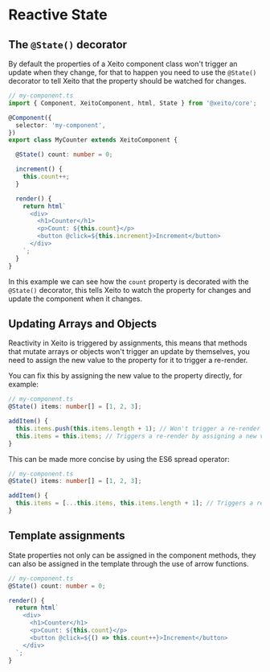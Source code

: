 # Reactive State

## The `@State()` decorator

By default the properties of a Xeito component class won't trigger an update when they change, for that to happen
you need to use the `@State()` decorator to tell Xeito that the property should be watched for changes.

```typescript
// my-component.ts
import { Component, XeitoComponent, html, State } from '@xeito/core';

@Component({
  selector: 'my-component',
})
export class MyCounter extends XeitoComponent {

  @State() count: number = 0;

  increment() {
    this.count++;
  }

  render() {
    return html`
      <div>
        <h1>Counter</h1>
        <p>Count: ${this.count}</p>
        <button @click=${this.increment}>Increment</button>
      </div>
    `;
  }
}
```
In this example we can see how the `count` property is decorated with the `@State()` decorator, this tells Xeito to watch the property for changes and update the component when it changes.

## Updating Arrays and Objects

Reactivity in Xeito is triggered by assignments, this means that methods that mutate arrays or objects won't trigger an update by themselves, you need to assign the new value to the property for it to trigger a re-render.

You can fix this by assigning the new value to the property directly, for example:

```typescript
// my-component.ts
@State() items: number[] = [1, 2, 3];

addItem() {
  this.items.push(this.items.length + 1); // Won't trigger a re-render
  this.items = this.items; // Triggers a re-render by assigning a new value
}
```

This can be made more concise by using the ES6 spread operator:

```typescript
// my-component.ts
@State() items: number[] = [1, 2, 3];

addItem() {
  this.items = [...this.items, this.items.length + 1]; // Triggers a re-render
}
```

## Template assignments

State properties not only can be assigned in the component methods, they can also be assigned in the template through the use of arrow functions.

```typescript
// my-component.ts
@State() count: number = 0;

render() {
  return html`
    <div>
      <h1>Counter</h1>
      <p>Count: ${this.count}</p>
      <button @click=${() => this.count++}>Increment</button>
    </div>
  `;
}
```